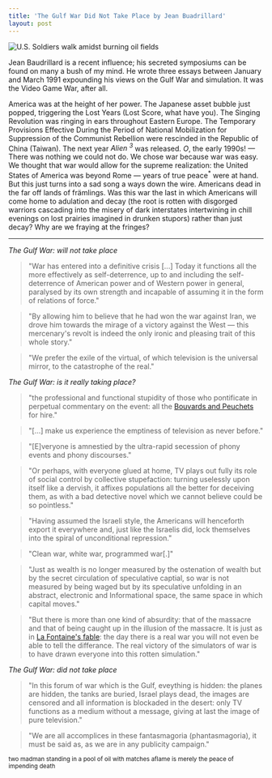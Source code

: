 ```yaml
---
title: 'The Gulf War Did Not Take Place by Jean Buadrillard'
layout: post
---
```


![U.S. Soldiers walk amidst burning oil fields](/static/imgs/gulf_war.jpg)

Jean Baudrillard is a recent influence; his secreted symposiums can be found on many a bush of my mind. He wrote three essays between January and March 1991 expounding his views on the Gulf War and simulation. It was the Video Game War, after all. 

America was at the height of her power. The Japanese asset bubble just popped, triggering the Lost Years (Lost Score, what have you). The Singing Revolution was ringing in ears throughout Eastern Europe. The Temporary Provisions Effective During the Period of National Mobilization for Suppression of the Communist Rebellion were rescinded in the Republic of China (Taiwan). The next year *Alien <sup>3</sup>* was released. *O*, the early 1990s! <span>&#8212;</span> There was nothing we could not do. We chose war because war was easy. We thought that war would allow for the supreme realization: the United States of America was beyond Rome <span>&#8212;</span> years of true peace<sup>*</sup> were at hand. But this just turns into a sad song a ways down the wire. Americans dead in the far off lands of främlings. Was this war the last in which Americans will come home to adulation and decay (the root is rotten with disgorged warriors cascading into the misery of dark interstates intertwining in chill evenings on lost prairies imagined in drunken stupors) rather than just decay? Why are we fraying at the fringes? 

<hr>

*The Gulf War: will not take place*

> "War has entered into a definitive crisis [...] Today it functions all the more effectively as self-deterrence, up to and including the self-deterrence of American power and of Western power in general, paralysed by its own strength and incapable of assuming it in the form of relations of force."

> "By allowing him to believe that he had won the war against Iran, we drove him towards the mirage of a victory against the West <span>&mdash;</span> this mercenary's revolt is indeed the only ironic and pleasing trait of this whole story."

> "We prefer the exile of the virtual, of which television is the universal mirror, to the catastrophe of the real." 

*The Gulf War: is it really taking place?*

> "the professional and functional stupidity of those who pontificate in perpetual commentary on the event: all the [Bouvards and Peuchets](https://en.wikipedia.org/wiki/Bouvard_et_P%C3%A9cuchet) for hire."

> "[...] make us experience the emptiness of television as never before."

> "[E]veryone is amnestied by the ultra-rapid secession of phony events and phony discourses."

> "Or perhaps, with everyone glued at home, TV plays out fully its role of social control by collective stupefaction: turning uselessly upon itself like a dervish, it affixes populations all the better for deceiving them, as with a bad detective novel which we cannot believe could be so pointless."

> "Having assumed the Israeli style, the Americans will henceforth export it everywhere and, just like the Israelis did, lock themselves into the spiral of unconditional repression."

> "Clean war, white war, programmed war[.]"

> "Just as wealth is no longer measured by the ostenation of wealth but by the secret circulation of speculative captial, so war is not measured by being waged but by its speculative unfolding in an abstract, electronic and Informational space, the same space in which capital moves."

> "But there is more than one kind of absurdity: that of the massacre and that of being caught up in the illusion of the massacre. It is just as in [La Fontaine's fable](https://en.wikipedia.org/wiki/La_Fontaine%27s_Fables): the day there is a real war you will not even be able to tell the differance. The real victory of the simulators of war is to have drawn everyone into this rotten simulation."

*The Gulf War: did not take place*

> "In this forum of war which is the Gulf, eveything is hidden: the planes are hidden, the tanks are buried, Israel plays dead, the images are censored and all information is blockaded in the desert: only TV functions as a medium without a message, giving at last the image of pure television." 

> "We are all accomplices in these fantasmagoria (phantasmagoria), it must be said as, as we are in any publicity campaign."

<sup>two madman standing in a pool of oil with matches aflame is merely the peace of impending death</sup>
